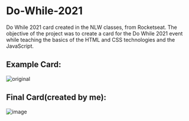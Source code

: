 # Do-While-2021
Do While 2021 card created in the NLW classes, from Rocketseat. The objective of the project was to create a card for the Do While 2021 event while teaching the basics of the HTML and CSS technologies and the JavaScript.

## Example Card:
![original](https://user-images.githubusercontent.com/47436235/150410007-160d42de-3c97-4243-855d-1e7e79b75615.png)

## Final Card(created by me):
![image](https://user-images.githubusercontent.com/47436235/150410472-f4ee97db-5e92-43ce-a834-d8dc6bb8f249.png)

